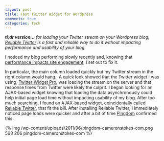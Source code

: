 ```yaml
--- 
layout: post
title: Fast Twitter Widget for Wordpress
comments: true
categories: Tech
---
```

<em><strong>tl;dr version...</strong> for loading your Twitter stream on your Wordpress blog, <a href="http://wordpress.org/extend/plugins/reliable-twitter/">Reliable Twitter</a></em><em> is a fast and </em><em>reliable way to do it without impacting performance and usability of your blog.</em>

I noticed my blog  performing slowly recently and, knowing that <a href="http://www.useit.com/alertbox/response-times.html">performance impacts site engagement</a>, I set out to fix it.

In particular, the main column loaded quickly but my Twitter stream in the right column would hang.  A quick look showed that the Twitter widget I was using, <a href="http://wordpress.org/extend/plugins/twitter-widget-pro/">Twitter Widget Pro</a>, was loading the stream on the server and that response times from Twitter were likely the culprit. I began looking for an AJAX-based widget knowing that loading the data asynchronously could help initial page load time without impacting usability of my blog. After too much searching, I found an AJAX-based widget, coincidentally called <a href="http://wordpress.org/extend/plugins/reliable-twitter/">Reliable Twitter</a>, that fit the bill. After installing Reliable Twitter, I immediately noticed page loads were quicker and after a bit of time <a href="http://pingdom.com/">Pingdom</a> confirmed this.

{% img /wp-content/uploads/2011/06/pingdom-cameronstokes-com.png 563 206 pingdom-cameronstokes-com %} 
